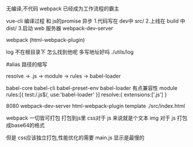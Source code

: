 无编译,不代码 
webpack 已经成为工作流程的霸主

vue-cli
编译过程 和 js的promise 
异步
1.代码写在 dev中    src/
2.上线在 build 中 dist/
3.启动 web 服务器 webpack-dev-server

webpack (html-webpack-plugin)

log 不在根目录下 怎么找到他呢 多写地址好吗  ./utils/log

#alias  路径的缩写 

resolve -> .js -> module -> rules -> babel-loader

babel-core babel-cli babel-preset-env 
babel-loader 有点兼容性
module
    rules:[{
        test:/\.js$/,
        use:'babel-loader'
    }]
    resolve:{
        extensions:['.js']
    }

8080  webpack-dev-server html-webpack-plugin
template ./src/index.html

webpack 一切皆可打包  打包到js里
css对于 js 来说就是个文本
img 对于 js 打包成base64的格式

但是 css应该独立打包,性能优化的需要
main.js 显示是最慢的